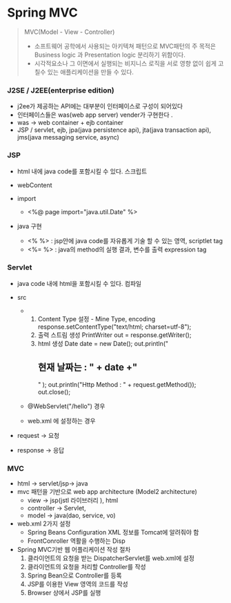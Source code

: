 # Spring MVC

> MVC(Model - View - Controller)
>
> - 소프트웨어 공학에서 사용되는 아키텍쳐 패턴으로 MVC패턴의 주 목적은 Business logic 과 Presentation logic 분리하기 위함이다.
> - 시각적요소나 그 이면에서 실행되는 비지니스 로직을 서로 영향 없이  쉽게 고칠수 있는 애플리케이션을 만들 수 있다.

### J2SE / J2EE(enterprise edition)

- j2ee가 제공하는 API에는 대부분이 인터페이스로 구성이 되어있다
- 인터페이스들은 was(web app server) vender가 구현한다 . 
- was -> web container + ejb container 
-  JSP / servlet, ejb, jpa(java persistence api), jta(java transaction api), jms(java messaging service, async)

### JSP

- html 내에 java code를 포함시킬 수 있다. 스크립트

- webContent
- import 
  - <%@ page import="java.util.Date" %>
- java 구현
  - <% %> : jsp안에 java code를 자유롭게 기술 할 수 있는 영역, scriptlet tag
  - <%= %> : java의 method의 실행 결과, 변수를 출력 expression tag

### Servlet

- java code 내에 html을 포함시킬 수 있다. 컴파일 

- src  

  - 1. Content Type 설정 - Mine Type, encoding 
       		response.setContentType("text/html; charset=utf-8");
    2.  출력 스트림 생성 
       		PrintWriter out = response.getWriter();
    3. html 생성
       		Date date = new Date();
       		out.println("<h2>현재 날짜는 : " + date +"</h2>" );
       		out.println("Http Method : " + request.getMethod());
       		out.close();

  - @WebServlet("/hello") 경우 
  - web.xml 에 설정하는 경우 

- request  -> 요청 

- response -> 응답

### MVC 

- html -> servlet/jsp-> java
- mvc 패턴을 기반으로 web app architecture (Model2 architecture)
  - view -> jsp(jstl 라이브러리 ), html
  - controller -> Servlet, 
  - model -> java(dao, service, vo)
- web.xml 2가지 설정 
  - Spring Beans Configuration XML 정보를 Tomcat에 알려줘야 함
  - FrontConroller 역활을 수행하는 Disp
- Spring MVC기반 웹 어플리케이션 작성 절차
  1. 클라이언트의 요청을 받는 DispatcherServlet를 web.xml에 설정
  2. 클라이언트의 요청을 처리할 Controller를 작성
  3. Spring Bean으로 Controller를 등록
  4. JSP를 이용한 View 영역의 코드를 작성
  5. Browser 상에서 JSP를 실행